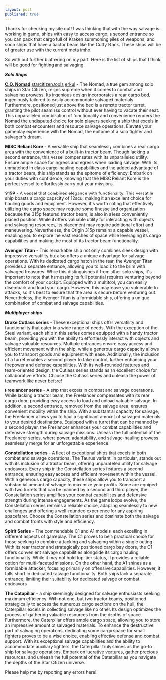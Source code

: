 ```yaml
---
layout: post
published: true
---
```


Thanks for checking my site out!  I was thinking that with the way salvage is working in game, ships with easy to access cargo, a second entrance so you can pack that cargo full of Kraken summoning piles of weapons, and soon ships that have a tractor beam like the Cutty Black.  These ships will be of greater use with the current meta imho.

So with out further blathering on my part.  Here is the list of ships that I think will be good for fighting and salvaging.


***Solo Ships***

[**C.O. Nomad**](/2023/06/05/the-nomad.html) [<u>starcitizen.tools</u>](https://starcitizen.tools/Nomad) [<u>erkul</u>](https://www.erkul.games/loadout/vzs4ydq9) - The Nomad, a true gem among solo ships in Star Citizen, reigns supreme when it comes to combat and salvaging prowess. Its ingenious design incorporates a rear cargo bed, ingeniously tailored to easily accommodate salvaged materials. Furthermore, positioned just above the bed is a remote tractor turret, granting the pilot seamless control without ever having to vacate their seat. This unparalleled combination of functionality and convenience renders the Nomad the undisputed choice for solo players seeking a ship that excels in both combat encounters and resource salvage operations. Elevate your gameplay experience with the Nomad, the epitome of a solo fighter and salvager's dream.

**MISC Reliant Kore** - A versatile ship that seamlessly combines a rear cargo area with the convenience of a built-in tractor beam. Though lacking a second entrance, this vessel compensates with its unparalleled utility. Ensure ample space for ingress and egress when loading salvage. With its unmatched in class cargo-hauling capabilities and the added advantage of a tractor beam, this ship stands as the epitome of efficiency. Embark on your duties with confidence, knowing that the MISC Reliant Kore is the perfect vessel to effortlessly carry out your missions.

**315P** - A vessel that combines elegance with functionality. This versatile ship boasts a cargo capacity of 12scu, making it an excellent choice for hauling goods and equipment. However, it's worth noting that effectively utilizing the cargo space may require some finesse and organization because the 315p featured tractor beam, is also in a less conveniently placed position. While it offers valuable utility for interacting with objects and salvaging resources, its placement may require additional effort and maneuvering. Nevertheless, the Origin 315p remains a capable vessel, enabling you to explore the vast reaches of space while leveraging its cargo capabilities and making the most of its tractor beam functionality.

**Avenger Titan** - This remarkable ship not only combines sleek design with impressive versatility but also offers a unique advantage for salvage operations. With its dedicated cargo hatch in the rear, the Avenger Titan provides a separate entrance, allowing you to load it to the brim with salvaged treasures. While this distinguishes it from other solo ships, it's important to note that harnessing its full potential requires venturing beyond the comfort of your cockpit. Equipped with a multitool, you can easily disembark and load your cargo. However, this may leave you vulnerable to attacks, so it's best to ensure that the area is secure before venturing out. Nevertheless, the Avenger Titan is a formidable ship, offering a unique combination of combat and salvage capabilities.

***Multiplayer ships***

**Drake Cutlass series** - These exceptional ships offer versatility and functionality that cater to a wide range of needs. With the exception of the Steel variant, each ship in this series comes equipped with a handy tractor beam, providing you with the ability to effortlessly interact with objects and salvage valuable resources. Multiple entrances ensure easy access and efficient movement within the ship, while a generous cargo capacity allows you to transport goods and equipment with ease. Additionally, the inclusion of a turret enables a second player to take control, further enhancing your firepower and defense capabilities. With its well-rounded features and team-oriented design, the Cutlass series stands as an excellent choice for collaborative efforts. Choose the Cutlass series and unleash the power of teamwork like never before!

**Freelancer series** - A ship that excels in combat and salvage operations. While lacking a tractor beam, the Freelancer compensates with its rear cargo door, providing easy access to load and unload valuable salvage. In addition, a second entrance, removed from the salvage area, ensures convenient mobility within the ship. With a substantial capacity for salvage, the Freelancer allows you to haul a significant amount of salvaged materials to your desired destinations. Equipped with a turret that can be manned by a second player, the Freelancer enhances your combat capabilities and defensive strength during salvage missions. Unleash the full potential of the Freelancer series, where power, adaptability, and salvage-hauling prowess seamlessly merge for an unforgettable experience.

**Constellation series** - A fleet of exceptional ships that excels in both combat and salvage operations. The Taurus variant, in particular, stands out with its inclusion of a tractor beam, offering unparalleled utility for salvage endeavors. Every ship in the Constellation series features a second entrance, ensuring easy access and efficient movement within the vessel. With a generous cargo capacity, these ships allow you to transport a substantial amount of salvage to maximize your profits. Some are equiped with two turrets that can be manned by a second and third player, the Constellation series amplifies your combat capabilities and defensive strength during intense engagements. As the game loops evolve, the Constellation series remains a reliable choice, adapting seamlessly to new challenges and offering a well-rounded experience for any aspiring spacefarer. Choose the Constellation series and dominate both the salvage and combat fronts with style and efficiency.

**Spirit Series** - The commendable C1 and A1 models, each excelling in different aspects of gameplay. The C1 proves to be a practical choice for those seeking to combine attacking and salvaging within a single outing. With its rear tractor and strategically positioned cargo bay doors, the C1 offers convenient salvage capabilities alongside its cargo hauling functionality. While it may not hold top-tier status, it provides a reliable option for multi-faceted missions. On the other hand, the A1 shines as a formidable attacker, focusing primarily on offensive capabilities. However, it falls short in dedicated salvage functionality. Both ships lack a separate entrance, limiting their suitability for dedicated salvage or combat endeavors

**The Catapillar** - a ship seemingly designed for salvage enthusiasts seeking maximum efficiency. With not one, but two tractor beams, positioned strategically to access the numerous cargo sections on the hull, the Caterpillar excels in collecting salvage like no other. Its design optimizes the process of gathering valuable resources from the depths of space. Furthermore, the Caterpillar offers ample cargo space, allowing you to store an impressive amount of salvaged materials. To enhance the destructive part of salvaging operations, dedicating some cargo space for small fighters proves to be a wise choice, enabling effective defense and combat support. With its exceptional salvage capabilities and the ability to accommodate auxiliary fighters, the Caterpillar truly shines as the go-to ship for salvage operations. Embark on lucrative ventures, gather precious resources, and unleash the full potential of the Caterpillar as you navigate the depths of the Star Citizen universe.


Please help me by reporting any errors here!